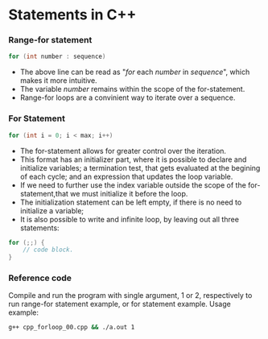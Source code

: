 # Statements in C++

### Range-for statement

```c++
for (int number : sequence)
```

* The above line can be read as "_for_ each _number_ in _sequence_", which makes it more intuitive.
* The variable _number_ remains within the scope of the for-statement. 
* Range-for loops are a convinient way to iterate over a sequence.

### For Statement
```c++
for (int i = 0; i < max; i++)
```

* The for-statement allows for greater control over the iteration.
* This format has an initializer part, where it is possible to declare and initialize variables; a termination test, that gets evaluated at the begining of each cycle; and an expression that updates the loop variable. 
* If we need to further use the index variable outside the scope of the for-statement,that we must initialize it before the loop.
* The initialization statement can be left empty, if there is no need to initialize a variable; 
* It is also possible to write and infinite loop, by leaving out all three statements: 

```c++
for (;;) {
    // code block.
}
```

### Reference code

Compile and run the program with single argument, 1 or 2, respectively to run range-for statement example, or for statement example. Usage example:
```bash
g++ cpp_forloop_00.cpp && ./a.out 1
```
